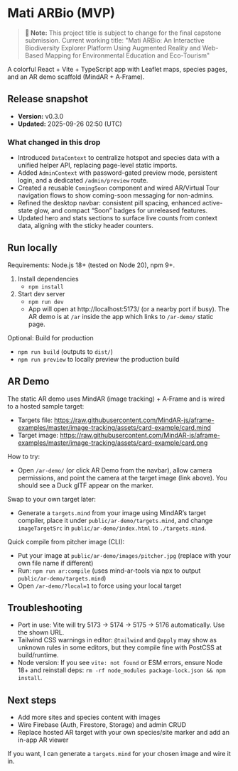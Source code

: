 # Mati ARBio (MVP)

> **📝 Note:** This project title is subject to change for the final capstone submission. Current working title: "Mati ARBio: An Interactive Biodiversity Explorer Platform Using Augmented Reality and Web-Based Mapping for Environmental Education and Eco-Tourism"

A colorful React + Vite + TypeScript app with Leaflet maps, species pages, and an AR demo scaffold (MindAR + A‑Frame).

## Release snapshot

- **Version:** v0.3.0
- **Updated:** 2025-09-26 02:50 (UTC)

### What changed in this drop

- Introduced `DataContext` to centralize hotspot and species data with a unified helper API, replacing page-level static imports.
- Added `AdminContext` with password-gated preview mode, persistent login, and a dedicated `/admin/preview` route.
- Created a reusable `ComingSoon` component and wired AR/Virtual Tour navigation flows to show coming-soon messaging for non-admins.
- Refined the desktop navbar: consistent pill spacing, enhanced active-state glow, and compact “Soon” badges for unreleased features.
- Updated hero and stats sections to surface live counts from context data, aligning with the sticky header counters.

## Run locally

Requirements: Node.js 18+ (tested on Node 20), npm 9+.

1. Install dependencies
	- `npm install`
2. Start dev server
	- `npm run dev`
	- App will open at http://localhost:5173/ (or a nearby port if busy). The AR demo is at `/ar` inside the app which links to `/ar-demo/` static page.

Optional: Build for production
- `npm run build` (outputs to `dist/`)
- `npm run preview` to locally preview the production build

## AR Demo

The static AR demo uses MindAR (image tracking) + A‑Frame and is wired to a hosted sample target:

- Targets file: https://raw.githubusercontent.com/MindAR-js/aframe-examples/master/image-tracking/assets/card-example/card.mind
- Target image: https://raw.githubusercontent.com/MindAR-js/aframe-examples/master/image-tracking/assets/card-example/card.png

How to try:
- Open `/ar-demo/` (or click AR Demo from the navbar), allow camera permissions, and point the camera at the target image (link above). You should see a Duck glTF appear on the marker.

Swap to your own target later:
- Generate a `targets.mind` from your image using MindAR’s target compiler, place it under `public/ar-demo/targets.mind`, and change `imageTargetSrc` in `public/ar-demo/index.html` to `./targets.mind`.

Quick compile from pitcher image (CLI):
- Put your image at `public/ar-demo/images/pitcher.jpg` (replace with your own file name if different)
- Run: `npm run ar:compile` (uses mind-ar-tools via npx to output `public/ar-demo/targets.mind`)
- Open `/ar-demo/?local=1` to force using your local target

## Troubleshooting

- Port in use: Vite will try 5173 → 5174 → 5175 → 5176 automatically. Use the shown URL.
- Tailwind CSS warnings in editor: `@tailwind` and `@apply` may show as unknown rules in some editors, but they compile fine with PostCSS at build/runtime.
- Node version: If you see `vite: not found` or ESM errors, ensure Node 18+ and reinstall deps: `rm -rf node_modules package-lock.json && npm install`.

## Next steps

- Add more sites and species content with images
- Wire Firebase (Auth, Firestore, Storage) and admin CRUD
- Replace hosted AR target with your own species/site marker and add an in-app AR viewer

If you want, I can generate a `targets.mind` for your chosen image and wire it in.